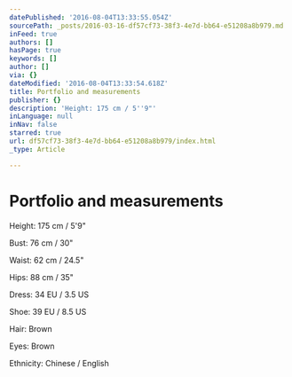 ```yaml
---
datePublished: '2016-08-04T13:33:55.054Z'
sourcePath: _posts/2016-03-16-df57cf73-38f3-4e7d-bb64-e51208a8b979.md
inFeed: true
authors: []
hasPage: true
keywords: []
author: []
via: {}
dateModified: '2016-08-04T13:33:54.618Z'
title: Portfolio and measurements
publisher: {}
description: 'Height: 175 cm / 5''9"'
inLanguage: null
inNav: false
starred: true
url: df57cf73-38f3-4e7d-bb64-e51208a8b979/index.html
_type: Article

---
```

# Portfolio and measurements

Height: 175 cm / 5'9"

Bust: 76 cm / 30"

Waist: 62 cm / 24.5"

Hips: 88 cm / 35"

Dress: 34 EU / 3.5 US

Shoe: 39 EU / 8.5 US

Hair: Brown

Eyes: Brown

Ethnicity: Chinese / English
